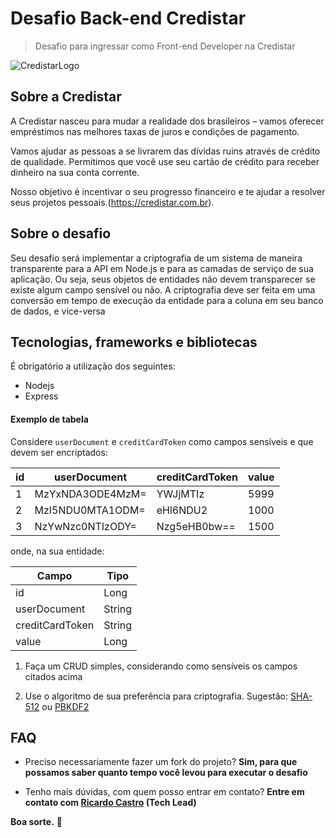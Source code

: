 # Desafio Back-end Credistar

> Desafio para ingressar como Front-end Developer na Credistar

![CredistarLogo](https://credistar.com.br/wp-content/uploads/2020/09/fundo-branco.png "Credistar Logo")

## Sobre a Credistar

A Credistar nasceu para mudar a realidade dos brasileiros – vamos oferecer empréstimos nas melhores taxas de juros e condições de pagamento.

Vamos ajudar as pessoas a se livrarem das dívidas ruins através de crédito de qualidade. Permitimos que você use seu cartão de crédito para receber dinheiro na sua conta corrente.

Nosso objetivo é incentivar o seu progresso financeiro e te ajudar a resolver seus projetos pessoais.(https://credistar.com.br).

## Sobre o desafio

Seu desafio será implementar a criptografia de um sistema de maneira transparente para a API em Node.js e para as camadas de serviço de sua aplicação. Ou seja, seus objetos de entidades não devem transparecer se existe algum campo sensível ou não. A criptografia deve ser feita em uma conversão em tempo de execução da entidade para a coluna em seu banco de dados, e vice-versa


## Tecnologias, frameworks e bibliotecas

É obrigatório a utilização dos seguintes:

- Nodejs
- Express
#### Exemplo de tabela

Considere `userDocument` e `creditCardToken` como campos sensíveis e que devem ser encriptados:

| id | userDocument | creditCardToken | value |
|------|--------------|-----------------|-------|
| 1 | MzYxNDA3ODE4MzM= | YWJjMTIz | 5999 |
| 2 | MzI5NDU0MTA1ODM= | eHl6NDU2 | 1000 |
| 3 | NzYwNzc0NTIzODY= | Nzg5eHB0bw== | 1500 |

onde, na sua entidade:

| Campo | Tipo |
|-----------------|--------|
| id | Long |
| userDocument | String |
| creditCardToken | String |
| value | Long |

1. Faça um CRUD simples, considerando como sensíveis os campos citados acima

2. Use o algoritmo de sua preferência para criptografia. Sugestão: [SHA-512](https://en.wikipedia.org/wiki/SHA-2) ou [PBKDF2](https://en.wikipedia.org/wiki/PBKDF2)

## FAQ

- Preciso necessariamente fazer um fork do projeto?
  **Sim, para que possamos saber quanto tempo você levou para executar o desafio**

- Tenho mais dúvidas, com quem posso entrar em contato?
  **Entre em contato com [Ricardo Castro](https://github.com/Lorenhaim) (Tech Lead)**

**Boa sorte.** 🚀
